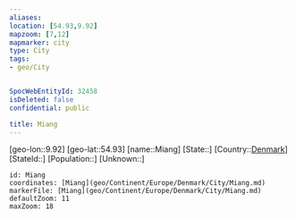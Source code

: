 ```yaml
---
aliases: 
location: [54.93,9.92]
mapzoom: [7,12] 
mapmarker: city 
type: City
tags:
- geo/City


SpocWebEntityId: 32458
isDeleted: false
confidential: public

title: Miang
---
```

[geo-lon::9.92]
[geo-lat::54.93]
[name::Miang]
[State::]
[Country::[Denmark](geo/Continent/Europe/Denmark.md)]
[StateId::]
[Population::]
[Unknown::]


```leaflet
id: Miang
coordinates: [Miang](geo/Continent/Europe/Denmark/City/Miang.md)
markerFile: [Miang](geo/Continent/Europe/Denmark/City/Miang.md)
defaultZoom: 11 
maxZoom: 18
```


